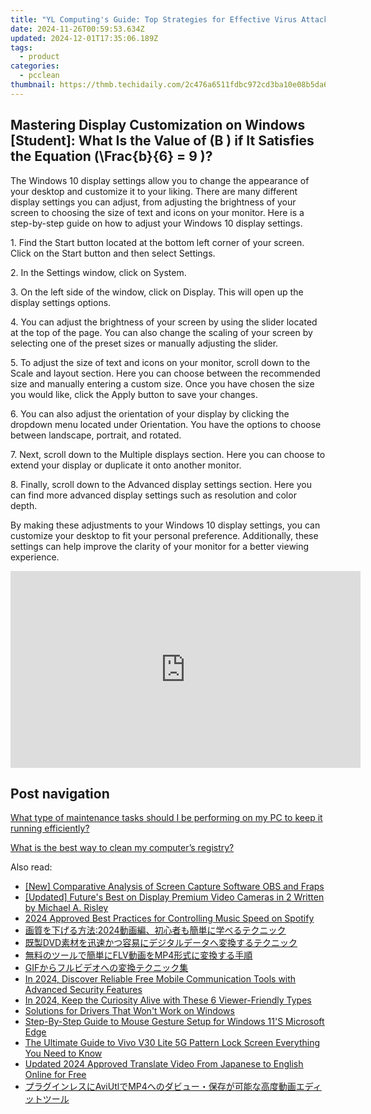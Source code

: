 ```yaml
---
title: "YL Computing's Guide: Top Strategies for Effective Virus Attack Response"
date: 2024-11-26T00:59:53.634Z
updated: 2024-12-01T17:35:06.189Z
tags:
  - product
categories:
  - pcclean
thumbnail: https://thmb.techidaily.com/2c476a6511fdbc972cd3ba10e08b5da699f589d12e50cb2bcf28a3be854e91bc.jpg
---
```


## Mastering Display Customization on Windows [Student]: What Is the Value of \(B \) if It Satisfies the Equation \(\Frac{b}{6} = 9 \)?

The Windows 10 display settings allow you to change the appearance of your desktop and customize it to your liking. There are many different display settings you can adjust, from adjusting the brightness of your screen to choosing the size of text and icons on your monitor. Here is a step-by-step guide on how to adjust your Windows 10 display settings. 

1\. Find the Start button located at the bottom left corner of your screen. Click on the Start button and then select Settings.

2\. In the Settings window, click on System.

3\. On the left side of the window, click on Display. This will open up the display settings options. 

4\. You can adjust the brightness of your screen by using the slider located at the top of the page. You can also change the scaling of your screen by selecting one of the preset sizes or manually adjusting the slider.

5\. To adjust the size of text and icons on your monitor, scroll down to the Scale and layout section. Here you can choose between the recommended size and manually entering a custom size. Once you have chosen the size you would like, click the Apply button to save your changes.

6\. You can also adjust the orientation of your display by clicking the dropdown menu located under Orientation. You have the options to choose between landscape, portrait, and rotated.

7\. Next, scroll down to the Multiple displays section. Here you can choose to extend your display or duplicate it onto another monitor.

8\. Finally, scroll down to the Advanced display settings section. Here you can find more advanced display settings such as resolution and color depth. 

By making these adjustments to your Windows 10 display settings, you can customize your desktop to fit your personal preference. Additionally, these settings can help improve the clarity of your monitor for a better viewing experience.

<!-- affiliate ads begin -->
<iframe width="560" height="315" src="https://www.youtube.com/embed/2NU63YqpVqw?si=uoJs0-nZYAkILqXx" title="YouTube video player" frameborder="0" allow="accelerometer; autoplay; clipboard-write; encrypted-media; gyroscope; picture-in-picture; web-share" referrerpolicy="strict-origin-when-cross-origin" allowfullscreen></iframe>
<!-- affiliate ads end -->

## Post navigation

[What type of maintenance tasks should I be performing on my PC to keep it running efficiently?](https://tools.techidaily.com/pcclean/products/)

[What is the best way to clean my computer’s registry?](https://tools.techidaily.com/pcclean/products/)

<ins class="adsbygoogle"
     style="display:block"
     data-ad-format="autorelaxed"
     data-ad-client="ca-pub-7571918770474297"
     data-ad-slot="1223367746"></ins>

<ins class="adsbygoogle"
     style="display:block"
     data-ad-client="ca-pub-7571918770474297"
     data-ad-slot="8358498916"
     data-ad-format="auto"
     data-full-width-responsive="true"></ins>

<span class="atpl-alsoreadstyle">Also read:</span>
<div><ul>
<li><a href="https://remote-screen-capture.techidaily.com/new-comparative-analysis-of-screen-capture-software-obs-and-fraps/"><u>[New] Comparative Analysis of Screen Capture Software OBS and Fraps</u></a></li>
<li><a href="https://article-helps.techidaily.com/updated-futures-best-on-display-premium-video-cameras-in-2-written-by-michael-a-risley/"><u>[Updated] Future's Best on Display Premium Video Cameras in 2 Written by Michael A. Risley</u></a></li>
<li><a href="https://fox-hovers.techidaily.com/2024-approved-best-practices-for-controlling-music-speed-on-spotify/"><u>2024 Approved Best Practices for Controlling Music Speed on Spotify</u></a></li>
<li><a href="https://discover-alternatives.techidaily.com/1726029678312-2024/"><u>画質を下げる方法:2024動画編、初心者も簡単に学べるテクニック</u></a></li>
<li><a href="https://discover-alternatives.techidaily.com/1726027583233-dvd/"><u>既製DVD素材を迅速かつ容易にデジタルデータへ変換するテクニック</u></a></li>
<li><a href="https://discover-alternatives.techidaily.com/1726029539908-flvmp4/"><u>無料のツールで簡単にFLV動画をMP4形式に変換する手順</u></a></li>
<li><a href="https://discover-alternatives.techidaily.com/1726026484083-gif/"><u>GIFからフルビデオへの変換テクニック集</u></a></li>
<li><a href="https://digital-screen-recording.techidaily.com/in-2024-discover-reliable-free-mobile-communication-tools-with-advanced-security-features/"><u>In 2024, Discover Reliable Free Mobile Communication Tools with Advanced Security Features</u></a></li>
<li><a href="https://extra-guidance.techidaily.com/in-2024-keep-the-curiosity-alive-with-these-6-viewer-friendly-types/"><u>In 2024, Keep the Curiosity Alive with These 6 Viewer-Friendly Types</u></a></li>
<li><a href="https://driver-install.techidaily.com/solutions-for-drivers-that-wont-work-on-windows/"><u>Solutions for Drivers That Won't Work on Windows</u></a></li>
<li><a href="https://win11-tips.techidaily.com/step-by-step-guide-to-mouse-gesture-setup-for-windows-11s-microsoft-edge/"><u>Step-By-Step Guide to Mouse Gesture Setup for Windows 11'S Microsoft Edge</u></a></li>
<li><a href="https://unlock-android.techidaily.com/the-ultimate-guide-to-vivo-v30-lite-5g-pattern-lock-screen-everything-you-need-to-know-by-drfone-android/"><u>The Ultimate Guide to Vivo V30 Lite 5G Pattern Lock Screen Everything You Need to Know</u></a></li>
<li><a href="https://ai-video-translation.techidaily.com/updated-2024-approved-translate-video-from-japanese-to-english-online-for-free/"><u>Updated 2024 Approved Translate Video From Japanese to English Online for Free</u></a></li>
<li><a href="https://discover-alternatives.techidaily.com/1726029492250-aviutlmp4/"><u>プラグインレスにAviUtlでMP4へのダビュー・保存が可能な高度動画エディットツール</u></a></li>
</ul></div>

